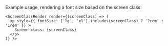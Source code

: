 Example usage, rendering a font size based on the screen class:

```
<ScreenClassRender render={(screenClass) => (
  <p style={{ fontSize: ['lg', 'xl'].includes(screenClass) ? '2rem' : '1rem' }} >
    Screen class: {screenClass}
  </p>
)} />

```
